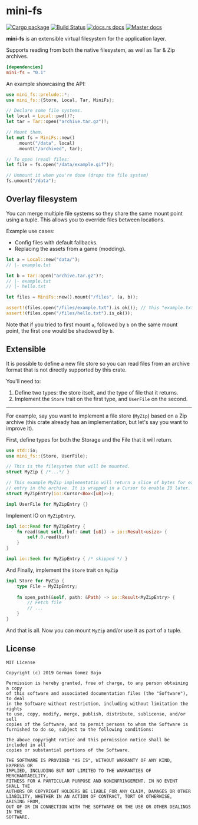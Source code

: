 # mini-fs

[![Cargo package](https://img.shields.io/crates/v/mini-fs.svg?style=flat-square)](https://crates.io/crates/mini-fs)
[![Build Status](https://img.shields.io/travis/germangb/mini-fs/master.svg?style=flat-square)](https://travis-ci.org/germangb/mini-fs)
[![docs.rs docs](https://docs.rs/mini-fs/badge.svg?style=flat-square)](https://docs.rs/mini-fs)
[![Master docs](https://img.shields.io/badge/docs-master-blue.svg?style=flat-square)](https://germangb.github.io/mini-fs/)

**mini-fs** is an extensible virtual filesystem for the application layer.

Supports reading from both the native filesystem, as well as Tar & Zip archives.

```toml
[dependencies]
mini-fs = "0.1"
```

An example showcasing the API:

```rust
use mini_fs::prelude::*;
use mini_fs::{Store, Local, Tar, MiniFs};

// Declare some file systems.
let local = Local::pwd()?;
let tar = Tar::open("archive.tar.gz")?;

// Mount them.
let mut fs = MiniFs::new()
    .mount("/data", local)
    .mount("/archived", tar);

// To open (read) files:
let file = fs.open("/data/example.gif")?;

// Unmount it when you're done (drops the file system)
fs.umount("/data");
```

## Overlay filesystem

You can merge multiple file systems so they share the same mount point using a tuple. This allows you to override files between locations.

Example use cases:

* Config files with default fallbacks.
* Replacing the assets from a game (modding).

```rust
let a = Local::new("data/");
// |- example.txt

let b = Tar::open("archive.tar.gz")?;
// |- example.txt
// |- hello.txt

let files = MiniFs::new().mount("/files", (a, b));

assert!(files.open("/files/example.txt").is_ok()); // this "example.txt" is from "a"
assert!(files.open("/files/hello.txt").is_ok());
```

Note that if you tried to first mount `a`, followed by `b` on the same mount point, the first one would be shadowed by `b`.

## Extensible

It is possible to define a new file store so you can read files from an archive format that is not directly supported by this crate.

You'll need to:

1. Define two types: the store itselt, and the type of file that it returns.
2. Implement the `Store` trait on the first type, and `UserFile` on the second.

---

For example, say you want to implement a file store (`MyZip`) based on a Zip archive (this crate already has an implementation, but let's say you want to improve it).

First, define types for both the Storage and the File that it will return.
```rust
use std::io;
use mini_fs::{Store, UserFile};

// This is the filesystem that will be mounted.
struct MyZip { /*...*/ }

// This example MyZip implementatin will return a slice of bytes for each
// entry in the archive. It is wrapped in a Cursor to enable IO later.
struct MyZipEntry(io::Cursor<Box<[u8]>>);

impl UserFile for MyZipEntry {}
```

Implement IO on `MyZipEntry`.

```rust
impl io::Read for MyZipEntry {
    fn read(&mut self, buf: &mut [u8]) -> io::Result<usize> {
        self.0.read(buf)
    }
}

impl io::Seek for MyZipEntry { /* skipped */ }
```

And Finally, implement the `Store` trait on `MyZip`

```rust
impl Store for MyZip {
    type File = MyZipEntry;
    
    fn open_path(&self, path: &Path) -> io::Result<MyZipEntry> {
        // Fetch file
        // ...
    }
}
```

And that is all. Now you can mount `MyZip` and/or use it as part of a tuple.

## License

```
MIT License

Copyright (c) 2019 German Gomez Bajo

Permission is hereby granted, free of charge, to any person obtaining a copy
of this software and associated documentation files (the "Software"), to deal
in the Software without restriction, including without limitation the rights
to use, copy, modify, merge, publish, distribute, sublicense, and/or sell
copies of the Software, and to permit persons to whom the Software is
furnished to do so, subject to the following conditions:

The above copyright notice and this permission notice shall be included in all
copies or substantial portions of the Software.

THE SOFTWARE IS PROVIDED "AS IS", WITHOUT WARRANTY OF ANY KIND, EXPRESS OR
IMPLIED, INCLUDING BUT NOT LIMITED TO THE WARRANTIES OF MERCHANTABILITY,
FITNESS FOR A PARTICULAR PURPOSE AND NONINFRINGEMENT. IN NO EVENT SHALL THE
AUTHORS OR COPYRIGHT HOLDERS BE LIABLE FOR ANY CLAIM, DAMAGES OR OTHER
LIABILITY, WHETHER IN AN ACTION OF CONTRACT, TORT OR OTHERWISE, ARISING FROM,
OUT OF OR IN CONNECTION WITH THE SOFTWARE OR THE USE OR OTHER DEALINGS IN THE
SOFTWARE.
```
